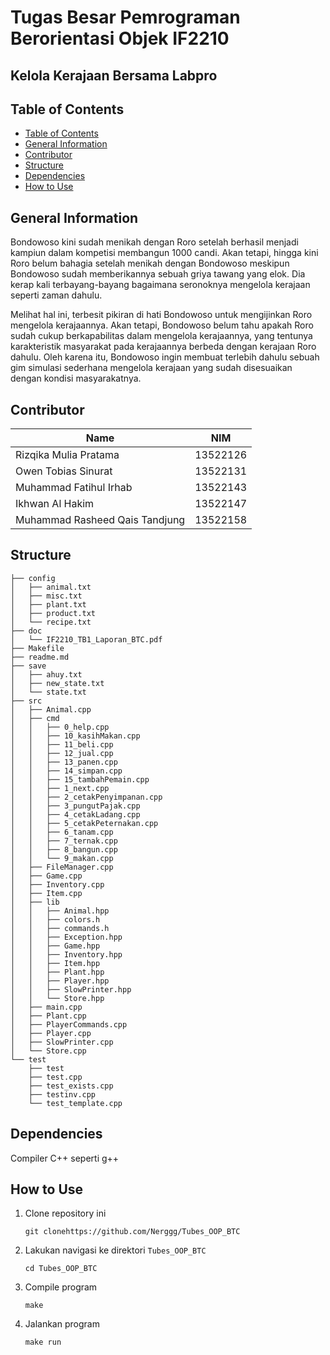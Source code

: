# Tugas Besar Pemrograman Berorientasi Objek IF2210

## Kelola Kerajaan Bersama Labpro

## Table of Contents

- [Table of Contents](#table-of-contents)
- [General Information](#general-information)
- [Contributor](#contributor)
- [Structure](#structure)
- [Dependencies](#dependencies)
- [How to Use](#how-to-use)

## General Information

Bondowoso kini sudah menikah dengan Roro setelah berhasil menjadi kampiun dalam kompetisi membangun 1000 candi. Akan tetapi, hingga kini Roro belum bahagia setelah menikah dengan Bondowoso meskipun Bondowoso sudah memberikannya sebuah griya tawang yang elok. Dia kerap kali terbayang-bayang bagaimana seronoknya mengelola kerajaan seperti zaman dahulu. 

Melihat hal ini, terbesit pikiran di hati Bondowoso untuk mengijinkan Roro mengelola kerajaannya. Akan tetapi, Bondowoso belum tahu apakah Roro sudah cukup berkapabilitas dalam mengelola kerajaannya, yang tentunya karakteristik masyarakat pada kerajaannya berbeda dengan kerajaan Roro dahulu. Oleh karena itu, Bondowoso ingin membuat terlebih dahulu sebuah gim simulasi sederhana mengelola kerajaan yang sudah disesuaikan dengan kondisi masyarakatnya.

## Contributor

| Name                    | NIM      |
| ----------------------- | -------- |
| Rizqika Mulia Pratama | 13522126 |
| Owen Tobias Sinurat | 13522131 |
| Muhammad Fatihul Irhab | 13522143 |
| Ikhwan Al Hakim         | 13522147 |
| Muhammad Rasheed Qais Tandjung | 13522158 |

## Structure

```
├── config
│   ├── animal.txt
│   ├── misc.txt
│   ├── plant.txt
│   ├── product.txt
│   └── recipe.txt
├── doc
│   └── IF2210_TB1_Laporan_BTC.pdf
├── Makefile
├── readme.md
├── save
│   ├── ahuy.txt
│   ├── new_state.txt
│   └── state.txt
├── src
│   ├── Animal.cpp
│   ├── cmd
│   │   ├── 0_help.cpp
│   │   ├── 10_kasihMakan.cpp
│   │   ├── 11_beli.cpp
│   │   ├── 12_jual.cpp
│   │   ├── 13_panen.cpp
│   │   ├── 14_simpan.cpp
│   │   ├── 15_tambahPemain.cpp
│   │   ├── 1_next.cpp
│   │   ├── 2_cetakPenyimpanan.cpp
│   │   ├── 3_pungutPajak.cpp
│   │   ├── 4_cetakLadang.cpp
│   │   ├── 5_cetakPeternakan.cpp
│   │   ├── 6_tanam.cpp
│   │   ├── 7_ternak.cpp
│   │   ├── 8_bangun.cpp
│   │   └── 9_makan.cpp
│   ├── FileManager.cpp
│   ├── Game.cpp
│   ├── Inventory.cpp
│   ├── Item.cpp
│   ├── lib
│   │   ├── Animal.hpp
│   │   ├── colors.h
│   │   ├── commands.h
│   │   ├── Exception.hpp
│   │   ├── Game.hpp
│   │   ├── Inventory.hpp
│   │   ├── Item.hpp
│   │   ├── Plant.hpp
│   │   ├── Player.hpp
│   │   ├── SlowPrinter.hpp
│   │   └── Store.hpp
│   ├── main.cpp
│   ├── Plant.cpp
│   ├── PlayerCommands.cpp
│   ├── Player.cpp
│   ├── SlowPrinter.cpp
│   └── Store.cpp
└── test
    ├── test
    ├── test.cpp
    ├── test_exists.cpp
    ├── testinv.cpp
    └── test_template.cpp
```

## Dependencies

Compiler C++ seperti g++

## How to Use

1. Clone repository ini
   ```
   git clonehttps://github.com/Nerggg/Tubes_OOP_BTC
   ```
2. Lakukan navigasi ke direktori `Tubes_OOP_BTC`
   ```
   cd Tubes_OOP_BTC
   ```
3. Compile program
   ```
   make
   ```
4. Jalankan program
   ```
   make run
   ```
